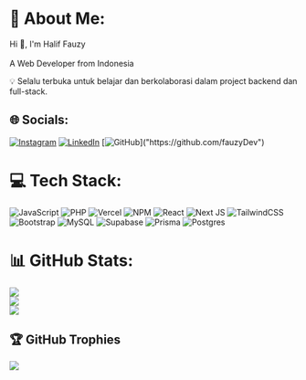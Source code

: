 # 💫 About Me:
Hi 👋, I'm Halif Fauzy<br><br>A Web Developer from Indonesia

💡 Selalu terbuka untuk belajar dan berkolaborasi dalam project backend dan full-stack.

## 🌐 Socials:
[![Instagram](https://img.shields.io/badge/Instagram-%23E4405F.svg?logo=Instagram&logoColor=white)](https://instagram.com/_fauzy16) [![LinkedIn](https://img.shields.io/badge/LinkedIn-%230077B5.svg?logo=linkedin&logoColor=white)](https://linkedin.com/in/halif-fauzy) [![GitHub]("https://img.shields.io/badge/github-%2324292e.svg?&style=for-the-badge&logo=github&logoColor=white")]("https://github.com/fauzyDev")

# 💻 Tech Stack:
![JavaScript](https://img.shields.io/badge/javascript-%23323330.svg?style=flat-square&logo=javascript&logoColor=%23F7DF1E) ![PHP](https://img.shields.io/badge/php-%23777BB4.svg?style=flat-square&logo=php&logoColor=white) ![Vercel](https://img.shields.io/badge/vercel-%23000000.svg?style=flat-square&logo=vercel&logoColor=white) ![NPM](https://img.shields.io/badge/NPM-%23CB3837.svg?style=flat-square&logo=npm&logoColor=white) ![React](https://img.shields.io/badge/react-%2320232a.svg?style=flat-square&logo=react&logoColor=%2361DAFB) ![Next JS](https://img.shields.io/badge/Next-black?style=flat-square&logo=next.js&logoColor=white) ![TailwindCSS](https://img.shields.io/badge/tailwindcss-%2338B2AC.svg?style=flat-square&logo=tailwind-css&logoColor=white) ![Bootstrap](https://img.shields.io/badge/bootstrap-%238511FA.svg?style=flat-square&logo=bootstrap&logoColor=white) ![MySQL](https://img.shields.io/badge/mysql-4479A1.svg?style=flat-square&logo=mysql&logoColor=white) ![Supabase](https://img.shields.io/badge/Supabase-3ECF8E?style=flat-square&logo=supabase&logoColor=white) ![Prisma](https://img.shields.io/badge/Prisma-3982CE?style=flat-square&logo=Prisma&logoColor=white) ![Postgres](https://img.shields.io/badge/postgres-%23316192.svg?style=flat-square&logo=postgresql&logoColor=white)
# 📊 GitHub Stats:
![](https://github-readme-stats.vercel.app/api?username=fauzyDev&theme=radical&hide_border=false&include_all_commits=true&count_private=false)<br/>
![](https://github-readme-streak-stats.herokuapp.com/?user=fauzyDev&theme=radical&hide_border=false)<br/>
![](https://github-readme-stats.vercel.app/api/top-langs/?username=fauzyDev&theme=radical&hide_border=false&include_all_commits=true&count_private=false&layout=compact)

## 🏆 GitHub Trophies
![](https://github-profile-trophy.vercel.app/?username=fauzyDev&theme=radical&no-frame=false&no-bg=false&margin-w=4)

<!-- Proudly created with GPRM ( https://gprm.itsvg.in ) -->
